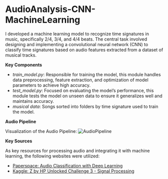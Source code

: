 # AudioAnalysis-CNN-MachineLearning

I developed a machine learning model to recognize time signatures in music, specifically 2/4, 3/4, and 4/4 beats. 
The central task involved designing and implementing a convolutional neural network (CNN) to classify time signatures based on audio features extracted from a dataset of musical tracks.

**Key Components**

+ *train_model.py*: Responsible for training the model, this module handles data preprocessing, feature extraction, and optimization of model parameters to achieve high accuracy.
+ *test_model.py*: Focused on evaluating the model’s performance, this module tests the model on unseen data to ensure it generalizes well and maintains accuracy.
+ *musical data*: Songs sorted into folders by time signature used to train the model.

**Audio Pipeline**

Visualization of the Audio Pipeline:
![AudioPipeline](https://github.com/user-attachments/assets/e57e8b7f-7c9c-4272-8c35-416c96478bf5)

**Key Sources**

As key resources for processing audio and integrating it with machine learning, the following websites were utilized:
+ [Paperspace: Audio Classification with Deep Learning](https://blog.paperspace.com/audio-classification-with-deep-learning/)
+ [Kaggle: Z by HP Unlocked Challenge 3 - Signal Processing](https://www.kaggle.com/datasets/kenjee/z-by-hp-unlocked-challenge-3-signal-processing/code)
